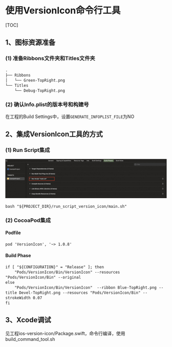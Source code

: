 # 使用VersionIcon命令行工具

[TOC]



## 1、图标资源准备

### (1) 准备Ribbons文件夹和Titles文件夹

```
.
├── Ribbons
│   └── Green-TopRight.png
└── Titles
    └── Debug-TopRight.png
```



### (2) 确认Info.plist的版本号和构建号

在工程的Build Settings中，设置`GENERATE_INFOPLIST_FILE`为NO



## 2、集成VersionIcon工具的方式

### (1) Run Script集成

![](images/01_add_run_script_before_Compile_Sources.png)



```shell
bash "${PROJECT_DIR}/run_script_version_icon/main.sh"
```



### (2) CocoaPod集成

#### Podfile

```
pod 'VersionIcon', '~> 1.0.8'
```



#### Build Phase

```shell
if [ "${CONFIGURATION}" = "Release" ]; then
    "Pods/VersionIcon/Bin/VersionIcon" --resources "Pods/VersionIcon/Bin" --original
else
    "Pods/VersionIcon/Bin/VersionIcon"  --ribbon Blue-TopRight.png --title Devel-TopRight.png --resources "Pods/VersionIcon/Bin" --strokeWidth 0.07
fi
```



## 3、Xcode调试

见工程ios-version-icon/Package.swift，命令行编译，使用build_command_tool.sh

